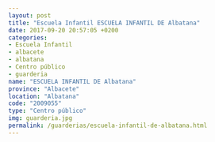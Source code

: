 ```yaml
---
layout: post
title: "Escuela Infantil ESCUELA INFANTIL DE Albatana"
date: 2017-09-20 20:57:05 +0200
categories:
- Escuela Infantil
- albacete
- albatana
- Centro público
- guarderia
name: "ESCUELA INFANTIL DE Albatana"
province: "Albacete"
location: "Albatana"
code: "2009055"
type: "Centro público"
img: guarderia.jpg
permalink: /guarderias/escuela-infantil-de-albatana.html
---
```

